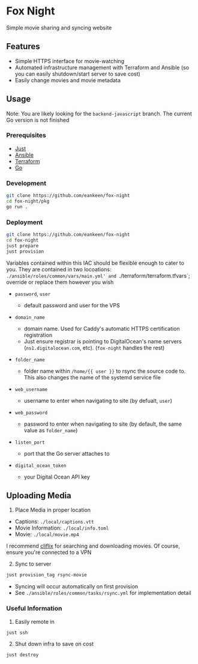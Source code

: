 # Fox Night

Simple movie sharing and syncing website

## Features

- Simple HTTPS interface for movie-watching
- Automated infrastructure management with Terraform and Ansible (so you can easily shutdown/start server to save cost)
- Easily change movies and movie metadata

## Usage

Note: You are likely looking for the `backend-javascript` branch. The current Go version is not finished

### Prerequisites

- [Just](https://github.com/casey/just)
- [Ansible](https://github.com/ansible/ansible)
- [Terraform](https://github.com/hashicorp/terraform)
- [Go](https://golang.org)

### Development

```sh
git clone https://github.com/eankeen/fox-night
cd fox-night/pkg
go run .
```

### Deployment

```sh
git clone https://github.com/eankeen/fox-night
cd fox-night
just prepare
just provision
```

Variables contained within this IAC should be flexible enough to cater to you. They are contained in two locoations: `./ansible/roles/common/vars/main.yml' and `./terraform/terraform.tfvars`; override or replace them however you wish

- `password`, `user`

  - default password and user for the VPS

- `domain_name`

  - domain name. Used for Caddy's automatic HTTPS certification registration
  - Just ensure registrar is pointing to DigitalOcean's name servers (`ns1.digitalocean.com`, etc). (`fox-night` handles the rest)

- `folder_name`

  - folder name within `/home/{{ user }}` to rsync the source code to. This also changes the name of the systemd service file

- `web_username`

  - username to enter when navigating to site (by defualt, `user`)

- `web_password`

  - password to enter when navigating to site (by default, the same value as `folder_name`)

- `listen_port`

  - port that the Go server attaches to

- `digital_ocean_token`

  - your Digital Ocean API key

## Uploading Media

1. Place Media in proper location

- Captions: `./local/captions.vtt`
- Movie Information: `./local/info.toml`
- Movie: `./local/movie.mp4`

I recommend [cliflix](https://github.com/fabiospampinato/cliflix) for searching and downloading movies. Of course, ensure you're connected to a VPN

2. Sync to server

```sh
just provision_tag rsync-movie
```

- Syncing will occur automatically on first provision
- See `./ansible/roles/common/tasks/rsync.yml` for implementation detail

### Useful Information

1. Easily remote in

```sh
just ssh
```

2. Shut down infra to save on cost

```sh
just destroy
```
